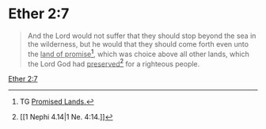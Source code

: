 # Ether 2:7

> And the Lord would not suffer that they should stop beyond the sea in the wilderness, but he would that they should come forth even unto the <u>land of promise</u>[^a], which was choice above all other lands, which the Lord God had <u>preserved</u>[^b] for a righteous people.

[Ether 2:7](https://www.churchofjesuschrist.org/study/scriptures/bofm/ether/2?lang=eng&id=p7#p7)


[^a]: TG [Promised Lands.](https://www.churchofjesuschrist.org/study/scriptures/tg/promised-lands?lang=eng)
[^b]: [[1 Nephi 4.14|1 Ne. 4:14.]]
